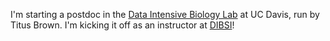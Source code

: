 I\'m starting a postdoc in the [Data Intensive Biology Lab](http://ivory.idyll.org/lab/) at UC Davis, run by Titus Brown. I'm kicking it off as an instructor at [DIBSI](http://ivory.idyll.org/dibsi/index.html)! 
